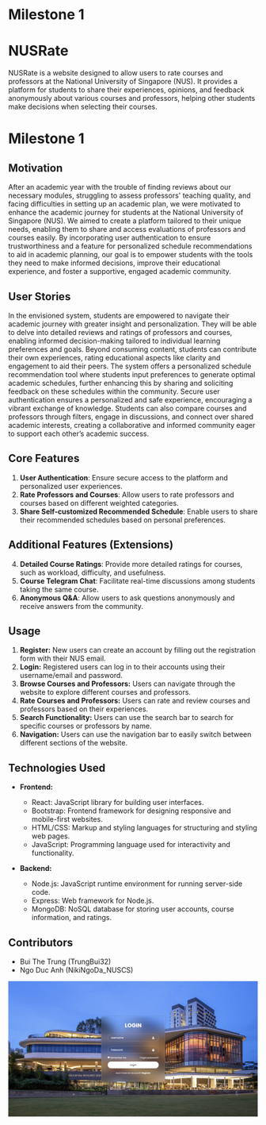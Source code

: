 # Milestone 1

# NUSRate

NUSRate is a website designed to allow users to rate courses and professors at the National University of Singapore (NUS). It provides a platform for students to share their experiences, opinions, and feedback anonymously about various courses and professors, helping other students make decisions when selecting their courses.

# Milestone 1

## Motivation

After an academic year with the trouble of finding reviews about our necessary modules, struggling to assess professors' teaching quality, and facing difficulties in setting up an academic plan, we were motivated to enhance the academic journey for students at the National University of Singapore (NUS). We aimed to create a platform tailored to their unique needs, enabling them to share and access evaluations of professors and courses easily. By incorporating user authentication to ensure trustworthiness and a feature for personalized schedule recommendations to aid in academic planning, our goal is to empower students with the tools they need to make informed decisions, improve their educational experience, and foster a supportive, engaged academic community.

## User Stories

In the envisioned system, students are empowered to navigate their academic journey with greater insight and personalization. They will be able to delve into detailed reviews and ratings of professors and courses, enabling informed decision-making tailored to individual learning preferences and goals. Beyond consuming content, students can contribute their own experiences, rating educational aspects like clarity and engagement to aid their peers. The system offers a personalized schedule recommendation tool where students input preferences to generate optimal academic schedules, further enhancing this by sharing and soliciting feedback on these schedules within the community. Secure user authentication ensures a personalized and safe experience, encouraging a vibrant exchange of knowledge. Students can also compare courses and professors through filters, engage in discussions, and connect over shared academic interests, creating a collaborative and informed community eager to support each other’s academic success.

## Core Features

1. **User Authentication**: Ensure secure access to the platform and personalized user experiences.
2. **Rate Professors and Courses**: Allow users to rate professors and courses based on different weighted categories.
3. **Share Self-customized Recommended Schedule**: Enable users to share their recommended schedules based on personal preferences.

## Additional Features (Extensions)

4. **Detailed Course Ratings**: Provide more detailed ratings for courses, such as workload, difficulty, and usefulness.
5. **Course Telegram Chat**: Facilitate real-time discussions among students taking the same course.
6. **Anonymous Q&A**: Allow users to ask questions anonymously and receive answers from the community.

## Usage

1. **Register:** New users can create an account by filling out the registration form with their NUS email.
2. **Login:** Registered users can log in to their accounts using their username/email and password.
3. **Browse Courses and Professors:** Users can navigate through the website to explore different courses and professors.
4. **Rate Courses and Professors:** Users can rate and review courses and professors based on their experiences.
5. **Search Functionality:** Users can use the search bar to search for specific courses or professors by name.
6. **Navigation:** Users can use the navigation bar to easily switch between different sections of the website.

## Technologies Used

- **Frontend:**

  - React: JavaScript library for building user interfaces.
  - Bootstrap: Frontend framework for designing responsive and mobile-first websites.
  - HTML/CSS: Markup and styling languages for structuring and styling web pages.
  - JavaScript: Programming language used for interactivity and functionality.

- **Backend:**
  - Node.js: JavaScript runtime environment for running server-side code.
  - Express: Web framework for Node.js.
  - MongoDB: NoSQL database for storing user accounts, course information, and ratings.

## Contributors

- Bui The Trung (TrungBui32)
- Ngo Duc Anh (NikiNgoDa_NUSCS)

![Test-hompage](./Front-end/src/assets/login-page.png)